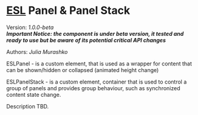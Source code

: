 # [ESL](../../../README.md) Panel & Panel Stack

Version: *1.0.0-beta*  
***Important Notice: the component is under beta version, it tested and ready to use but be aware of its potential critical API changes***

Authors: *Julia Murashko*

ESLPanel - is a custom element, that is used as a wrapper for content that 
can be shown/hidden or collapsed (animated height change)

ESLPanelStack - is a custom element, container that is used to control a group of panels and provides group behaviour, such as synchronized content state change.

Description TBD.
